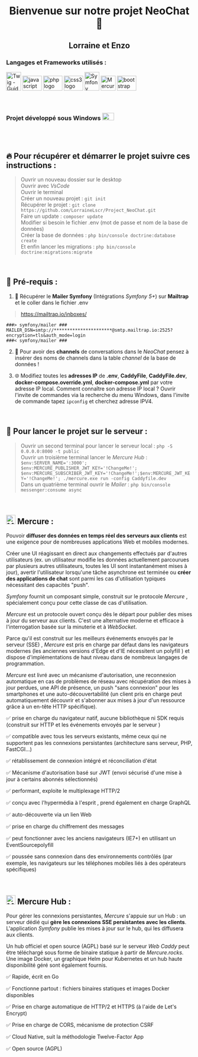 <h1 align="center">Bienvenue sur notre projet NeoChat 👋</h1>
<h2 align="center">Lorraine et Enzo</h2>


<h3 align="left">Langages et Frameworks utilisés :</h3>
  <div align="left">
<img src="https://www.logiciel-libre.org/stock/img/product/logo-twig.png" jsaction="load:XAeZkd;" jsname="HiaYvf" class="n3VNCb KAlRDb" alt="Twig - Guide Logiciel-Libre" data-noaft="1" style="width: 40px; height: 50px; margin: 0px;">
  <img src="https://cdn.jsdelivr.net/gh/devicons/devicon/icons/javascript/javascript-original.svg" height="40" width="52" alt="javascript logo"  />
  <img src="https://cdn.jsdelivr.net/gh/devicons/devicon/icons/php/php-original.svg" height="40" width="52" alt="php logo"  />
    <img src="https://cdn.jsdelivr.net/gh/devicons/devicon/icons/css3/css3-original.svg" height="40" width="52" alt="css3 logo"  />
  <img src="https://symfony.com/logos/symfony_white_03.png" jsaction="load:XAeZkd;" jsname="HiaYvf" class="n3VNCb KAlRDb" alt="Symfony, High Performance PHP Framework for Web Development" data-noaft="1" style="width: 40px; height: 50px; margin: 0px;">
 <img src="https://www.stackhero.io/assets/src/images/servicesLogos/openGraphVersions/mercure-hub.png?1c18600b" jsaction="load:XAeZkd;" jsname="HiaYvf" class="n3VNCb KAlRDb" alt="Mercure-Hub : Pour commencer" data-noaft="1" style="width="40 height="40">
  <img src="https://cdn.jsdelivr.net/gh/devicons/devicon/icons/bootstrap/bootstrap-original.svg" height="40" width="52" alt="bootstrap logo"  />
</div>
<br><br>
<h3>Projet développé sous Windows
  <img src="https://cdn.jsdelivr.net/gh/devicons/devicon/icons/windows8/windows8-original.svg" height="20" width="32" alt="windows8 logo"  />
</h3>
<br><br>

<h2>🔥 Pour récupérer et démarrer le projet suivre ces instructions : </h2>

> Ouvrir un nouveau dossier sur le desktop  <br>
> Ouvrir avec *VsCode* <br>
> Ouvrir le terminal <br>
> Créer un nouveau projet : `git init` <br>
> Récupérer le projet : `git clone https://github.com/LorraineLscr/Project_NeoChat.git` <br>
> Faire un update : `composer update` <br>
> Modifier si besoin le fichier .env (mot de passe et nom de la base de données) <br>
> Créer la base de données : `php bin/console doctrine:database create` <br>
> Et enfin lancer les migrations : `php bin/console doctrine:migrations:migrate` 

<br>

<h2>🚨 Pré-requis :</h2>

1. 📨 Récupérer le __Mailer Symfony__ (Intégrations *Symfony 5+*) sur __Mailtrap__ et le coller dans le fichier .env

  > https://mailtrap.io/inboxes/

  `###> symfony/mailer ###`<br>
  `MAILER_DSN=smtp://**********************@smtp.mailtrap.io:2525?encryption=tls&auth_mode=login` <br>
  `###< symfony/mailer ###` <br>

2. 💬 Pour avoir des __channels__ de conversations dans le *NeoChat* pensez à insérer des noms de channels dans la table *channel* de la base de données !

3. 🌐 Modifiez toutes les __adresses IP__ de __.env__, __CaddyFile__, __CaddyFile.dev__, __docker-compose.override.yml__, __docker-compose.yml__ par votre adresse IP local.
Comment connaître son adresse IP local ? 
Ouvrir l'invite de commandes via la recherche du menu Windows, dans l'invite de commande tapez `ipconfig` et cherchez adresse IPV4.

<br>

<h2>🚀 Pour lancer le projet sur le serveur : </h2>

> Ouvrir un second terminal pour lancer le serveur local : `php -S 0.0.0.0:8000 -t public` <br>
> Ouvrir un troisième terminal lancer le *Mercure Hub* : <br>
> `$env:SERVER_NAME=':3000'; $env:MERCURE_PUBLISHER_JWT_KEY='!ChangeMe!'; $env:MERCURE_SUBSCRIBER_JWT_KEY='!ChangeMe!';$env:MERCURE_JWT_KEY='!ChangeMe!'; ./mercure.exe run -config Caddyfile.dev` <br>
> Dans un quatrième terminal ouvrir le *Mailer* : `php bin/console messenger:consume async`

<br>

<h2> <img src="https://www.stackhero.io/assets/src/images/servicesLogos/openGraphVersions/mercure-hub.png?1c18600b" jsaction="load:XAeZkd;" jsname="HiaYvf" class="n3VNCb KAlRDb" alt="Mercure-Hub : Pour commencer" data-noaft="1" style="width="25 height="25"> Mercure : </h2>

Pouvoir __diffuser des données en temps réel des serveurs aux clients__ est une exigence pour de nombreuses applications Web et mobiles modernes.

Créer une UI réagissant en direct aux changements effectués par d'autres utilisateurs (ex. un utilisateur modifie les données actuellement parcourues par plusieurs autres utilisateurs, toutes les UI sont instantanément mises à jour), avertir l'utilisateur lorsqu'une tâche asynchrone est terminée ou __créer des applications de chat__ sont parmi les cas d'utilisation typiques nécessitant des capacités "push".

*Symfony* fournit un composant simple, construit sur le protocole *Mercure* , spécialement conçu pour cette classe de cas d'utilisation.

*Mercure* est un protocole ouvert conçu dès le départ pour publier des mises à jour du serveur aux clients. C'est une alternative moderne et efficace à l'interrogation basée sur la minuterie et à *WebSocket*.

Parce qu'il est construit sur les meilleurs événements envoyés par le serveur (SSE) , *Mercure* est pris en charge par défaut dans les navigateurs modernes (les anciennes versions d'Edge et d'IE nécessitent un polyfill ) et dispose d'implémentations de haut niveau dans de nombreux langages de programmation.

*Mercure* est livré avec un mécanisme d'autorisation, une reconnexion automatique en cas de problèmes de réseau avec récupération des mises à jour perdues, une API de présence, un push "sans connexion" pour les smartphones et une auto-découvertabilité (un client pris en charge peut automatiquement découvrir et s'abonner aux mises à jour d'un ressource grâce à un en-tête HTTP spécifique).

✅ prise en charge du navigateur natif, aucune bibliothèque ni SDK requis (construit sur HTTP et les événements envoyés par le serveur )

✅ compatible avec tous les serveurs existants, même ceux qui ne supportent pas les connexions persistantes (architecture sans serveur, PHP, FastCGI...)

✅ rétablissement de connexion intégré et réconciliation d'état

✅ Mécanisme d'autorisation basé sur JWT (envoi sécurisé d'une mise à jour à certains abonnés sélectionnés)

✅ performant, exploite le multiplexage HTTP/2

✅ conçu avec l'hypermédia à l'esprit , prend également en charge GraphQL

✅ auto-découverte via un lien Web

✅ prise en charge du chiffrement des messages

✅ peut fonctionner avec les anciens navigateurs (IE7+) en utilisant un EventSourcepolyfill

✅ poussée sans connexion dans des environnements contrôlés (par exemple, les navigateurs sur les téléphones mobiles liés à des opérateurs spécifiques)

<br>

<h2> <img src="https://www.stackhero.io/assets/src/images/servicesLogos/openGraphVersions/mercure-hub.png?1c18600b" jsaction="load:XAeZkd;" jsname="HiaYvf" class="n3VNCb KAlRDb" alt="Mercure-Hub : Pour commencer" data-noaft="1" style="width="25 height="25"> Mercure Hub : </h2>

Pour gérer les connexions persistantes, *Mercure* s'appuie sur un Hub : un serveur dédié qui __gère les connexions SSE persistantes avec les clients__. L'application *Symfony* publie les mises à jour sur le hub, qui les diffusera aux clients.

Un hub officiel et open source (AGPL) basé sur le serveur *Web Caddy* peut être téléchargé sous forme de binaire statique à partir de *Mercure.rocks*. Une image Docker, un graphique Helm pour Kubernetes et un hub haute disponibilité géré sont également fournis.

✅ Rapide, écrit en Go

✅ Fonctionne partout : fichiers binaires statiques et images Docker disponibles

✅ Prise en charge automatique de HTTP/2 et HTTPS (à l'aide de Let's Encrypt)

✅ Prise en charge de CORS, mécanisme de protection CSRF

✅ Cloud Native, suit la méthodologie Twelve-Factor App

✅ Open source (AGPL)
